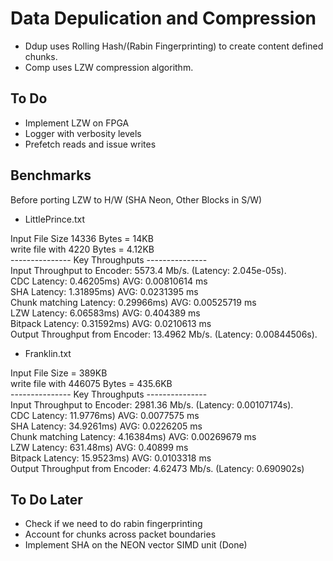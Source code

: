 # Data Depulication and Compression

* Ddup uses Rolling Hash/(Rabin Fingerprinting) to create content defined chunks.
* Comp uses LZW compression algorithm.

## To Do
* Implement LZW on FPGA
* Logger with verbosity levels
* Prefetch reads and issue writes

## Benchmarks
Before porting LZW to H/W (SHA Neon, Other Blocks in S/W)

* LittlePrince.txt


Input File Size 14336 Bytes = 14KB <br />
write file with 4220 Bytes = 4.12KB<br />
--------------- Key Throughputs ---------------<br />
Input Throughput to Encoder: 5573.4 Mb/s. (Latency: 2.045e-05s).<br />
CDC Latency: 0.46205ms)	AVG: 0.00810614 ms<br />
SHA Latency: 1.31895ms)	AVG: 0.0231395 ms<br />
Chunk matching Latency: 0.29966ms)	AVG: 0.00525719 ms<br />
LZW Latency: 6.06583ms)	AVG: 0.404389 ms<br />
Bitpack Latency: 0.31592ms)	AVG: 0.0210613 ms<br />
Output Throughput from Encoder: 13.4962 Mb/s. (Latency: 0.00844506s).<br />

* Franklin.txt


Input File Size = 389KB<br />
write file with 446075 Bytes = 435.6KB<br />
--------------- Key Throughputs ---------------<br />
Input Throughput to Encoder: 2981.36 Mb/s. (Latency: 0.00107174s).<br />
CDC Latency: 11.9776ms)	AVG: 0.0077575 ms<br />
SHA Latency: 34.9261ms)	AVG: 0.0226205 ms<br />
Chunk matching Latency: 4.16384ms)	AVG: 0.00269679 ms<br />
LZW Latency: 631.48ms)	AVG: 0.40899 ms<br />
Bitpack Latency: 15.9523ms)	AVG: 0.0103318 ms<br />
Output Throughput from Encoder: 4.62473 Mb/s. (Latency: 0.690902s)<br />


## To Do Later
* Check if we need to do rabin fingerprinting
* Account for chunks across packet boundaries
* Implement SHA on the NEON vector SIMD unit (Done)
